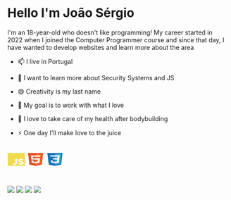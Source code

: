 ####    <h1>Hello I'm João Sérgio</h1>

  I'm an 18-year-old who doesn't like programming! My career started in 2022 when I joined the Computer Programmer course and since that day, I have wanted to develop websites and learn more about the area
    
 - 📫 I live in Portugal
  
 - 💬 I want to learn more about Security Systems and JS
  
 - 😄 Creativity is my last name
  
 - 🔭 My goal is to work with what I love
  
 - 👯 I love to take care of my health after bodybuilding
  
  - ⚡ One day I'll make love to the juice
   
<div style="display: inline_block"><br>
  <img align="center" alt="Rafa-Js" height="30" width="40" src="https://raw.githubusercontent.com/devicons/devicon/master/icons/javascript/javascript-plain.svg">
  <img align="center" alt="Rafa-HTML" height="30" width="40" src="https://raw.githubusercontent.com/devicons/devicon/master/icons/html5/html5-original.svg">
  <img align="center" alt="Rafa-CSS" height="30" width="40" src="https://raw.githubusercontent.com/devicons/devicon/master/icons/css3/css3-original.svg">
<div> 

<img></img>
<img></img>
<img></img>
 
  <a href="(https://www.instagram.com/joa0skk/)" target="_blank"><img src="https://img.shields.io/badge/-Instagram-%23E4405F?style=for-the-badge&logo=instagram&logoColor=white" target="_blank"></a>
 <a href=" " target="_blank"><img src="https://img.shields.io/badge/Discord-7289DA?style=for-the-badge&logo=discord&logoColor=white" target="_blank"></a> 
  <a href = "email:joaomaciellll4@gmail.com"><img src="https://img.shields.io/badge/-Gmail-%23333?style=for-the-badge&logo=gmail&logoColor=white" target="_blank"></a>
  <a href= " " target="_blank"><img src="https://img.shields.io/badge/-LinkedIn-%230077B5?style=for-the-badge&logo=linkedin&logoColor=white" target="_blank"></a> 
  
</div>
